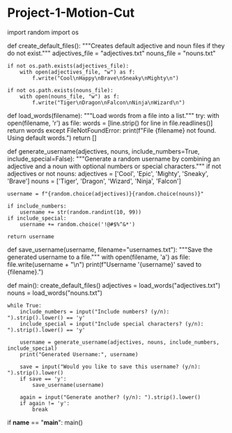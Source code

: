 # Project-1-Motion-Cut
import random
import os

def create_default_files():
    """Creates default adjective and noun files if they do not exist."""
    adjectives_file = "adjectives.txt"
    nouns_file = "nouns.txt"

    if not os.path.exists(adjectives_file):
        with open(adjectives_file, "w") as f:
            f.write("Cool\nHappy\nBrave\nSneaky\nMighty\n")
    
    if not os.path.exists(nouns_file):
        with open(nouns_file, "w") as f:
            f.write("Tiger\nDragon\nFalcon\nNinja\nWizard\n")

def load_words(filename):
    """Load words from a file into a list."""
    try:
        with open(filename, 'r') as file:
            words = [line.strip() for line in file.readlines()]
        return words
    except FileNotFoundError:
        print(f"File {filename} not found. Using default words.")
        return []

def generate_username(adjectives, nouns, include_numbers=True, include_special=False):
    """Generate a random username by combining an adjective and a noun with optional numbers or special characters."""
    if not adjectives or not nouns:
        adjectives = ['Cool', 'Epic', 'Mighty', 'Sneaky', 'Brave']
        nouns = ['Tiger', 'Dragon', 'Wizard', 'Ninja', 'Falcon']
    
    username = f"{random.choice(adjectives)}{random.choice(nouns)}"
    
    if include_numbers:
        username += str(random.randint(10, 99))
    if include_special:
        username += random.choice('!@#$%^&*')
    
    return username

def save_username(username, filename="usernames.txt"):
    """Save the generated username to a file."""
    with open(filename, 'a') as file:
        file.write(username + "\n")
    print(f"Username '{username}' saved to {filename}.")

def main():
    create_default_files()
    adjectives = load_words("adjectives.txt")
    nouns = load_words("nouns.txt")
    
    while True:
        include_numbers = input("Include numbers? (y/n): ").strip().lower() == 'y'
        include_special = input("Include special characters? (y/n): ").strip().lower() == 'y'
        
        username = generate_username(adjectives, nouns, include_numbers, include_special)
        print("Generated Username:", username)
        
        save = input("Would you like to save this username? (y/n): ").strip().lower()
        if save == 'y':
            save_username(username)
        
        again = input("Generate another? (y/n): ").strip().lower()
        if again != 'y':
            break

if __name__ == "__main__":
    main()
    
